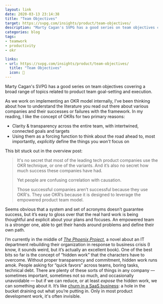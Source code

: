 ```yaml
---
layout: link
date: 2020-03-13 23:14:38
title: "Team Objectives"
target: https://svpg.com/insights/product/team-objectives/
description: "Marty Cagan's SVPG has a good series on team objectives covering a broad range of topics related to product team goal-setting and execution."
categories: blog
tags:
- teamwork
- productivity
- okr

links:
- url: https://svpg.com/insights/product/team-objectives/
  title: "Team Objectives"
  icon: 👥
---
```


Marty Cagan's SVPG has a good series on team objectives covering a broad range of topics related to product team goal-setting and execution.

As we work on implementing an OKR model internally, I've been thinking about how to understand the literature you read out there about various companies and their successes or failures with the framework. In my reading, I like the concept of OKRs for two primary reasons:

* Clarity & transparency across the entire team, with intertwined, connected goals and targets
* Using them as a forcing function to think about the road ahead to, most importantly, _explicitly_ define the things you _won't_ focus on

This bit stuck out in the overview post:

> It's no secret that most of the leading tech product companies use the OKR technique, or one of the variants. And it’s also no secret how much success these companies have had.
>
> Yet people are confusing correlation with causation.
>
> Those successful companies aren’t successful because they use OKR's. They use OKR’s because it is designed to leverage the empowered product team model.

Seems obvious that a system and set of acronyms doesn’t guarantee success, but it’s easy to gloss over that the real hard work is being thoughtful and explicit about your plans and focuses. An empowered team is a stronger one, able to get their hands around problems and define their own path.

I’m currently in the middle of _[The Phoenix Project](https://www.goodreads.com/book/show/17255186 "The Phoenix Project")_, a novel about an IT department rebuilding their organization in response to business crisis (I know, it sounds weird, but it’s actually an excellent book). One of the best bits so far is the concept of “hidden work” that the characters have to overcome. Without proper transparency and commitment, hidden work runs amok. People asking for “quick favors” across teams, boring tasks, technical debt. There are plenty of these sorts of things in any company — sometimes important, sometimes not so much, and occasionally unavoidable — but if we can reduce, or at least _expose_ the hidden work, we can something about it. It’s like [churn in a SaaS business](/post/on-retention/ "On Retention"): a hole in the bucket draining out what you’re putting in. Only in most product development work, it's often invisible.
